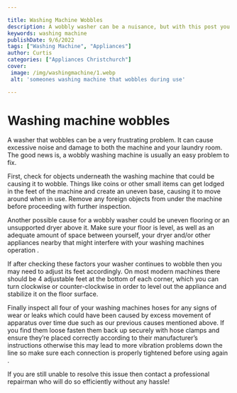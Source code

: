 ```yaml
---

title: Washing Machine Wobbles
description: A wobbly washer can be a nuisance, but with this post you can learn how to fix it easily - read on to find out how!
keywords: washing machine
publishDate: 9/6/2022
tags: ["Washing Machine", "Appliances"]
author: Curtis
categories: ["Appliances Christchurch"]
cover: 
 image: /img/washingmachine/1.webp
 alt: 'someones washing machine that wobbles during use'

---
```


# Washing machine wobbles

A washer that wobbles can be a very frustrating problem. It can cause excessive noise and damage to both the machine and your laundry room. The good news is, a wobbly washing machine is usually an easy problem to fix.

First, check for objects underneath the washing machine that could be causing it to wobble. Things like coins or other small items can get lodged in the feet of the machine and create an uneven base, causing it to move around when in use. Remove any foreign objects from under the machine before proceeding with further inspection.

Another possible cause for a wobbly washer could be uneven flooring or an unsupported dryer above it. Make sure your floor is level, as well as an adequate amount of space between yourself, your dryer and/or other appliances nearby that might interfere with your washing machines operation .
 
If after checking these factors your washer continues to wobble then you may need to adjust its feet accordingly. On most modern machines there should be 4 adjustable feet at the bottom of each corner, which you can turn clockwise or counter-clockwise in order to level out the appliance and stabilize it on the floor surface. 

Finally inspect all four of your washing machines hoses for any signs of wear or leaks which could have been caused by excess movement of apparatus over time due such as our previous causes mentioned above. If you find them loose fasten them back up securely with hose clamps and ensure they’re placed correctly according to their manufacturer’s instructions otherwise this may lead to more vibration problems down the line so make sure each connection is properly tightened before using again . 

If you are still unable to resolve this issue then contact a professional repairman who will do so efficiently without any hassle!
